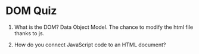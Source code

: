 # DOM Quiz
1. What is the DOM?
   Data Object Model. The chance to modify the html file thanks to js.

2. How do you connect JavaScript code to an HTML document?
   <script src='name_file.js'>

3. How can you affect when your JavaScript code is executed?
   SetTime can decide whn a code will be executed

4. Is the DOM an API?  Why or why not?
   YES!!!! Because it allowed the communication between html, css and js.

5. What are nodes?
   all the part of the documents are nodes. The individual elements which form
 the whole document.

6. What kind of nodes does the DOM consist of?
   <html><head><body>, all tags are nodes.

7. Fill in the blank: “The DOM has the structure of ___ .”
   HIERARCHICAL TREE

8. What do you call a node directly above/below a given node?
   PARENT - CHILDREN

9.  What do you call the nodes above/below a given node?
    ANCESTORS - DESCENDANT

10. What do you call a node next to a given node?
    NEIGHBOR

11. Predict the output of the following code snippet:
``` javascript
function makePattern(num, char) {
    let output = [];
    for (let i = 0; i < num; i++) {
        let sub = [];
        for (let j = 0; j < num; j++) {
            sub.push(char);
        }
        output.push(sub);
    }
    return output;
}
console.log(makePattern(4, "+"));
[['+','+','+','+']
['+','+','+','+']
['+','+','+','+']
['+','+','+','+']]
```
12.  Now predict the output of the following code snippet:
``` javascript
function makePattern1(num, char) {
    let output = [];
    let sub = [];
    for (let i = 0; i < num; i++) {
        sub.push(char);
        output.push(sub);
    }
    return output;
}
console.log(makePattern1(4, "+"));
[['+','+','+','+']
['+','+','+','+']
['+','+','+','+']
['+','+','+','+']]
```
13.  How many arrays do you have to create in order to create an array with 10 sub-arrays?
2